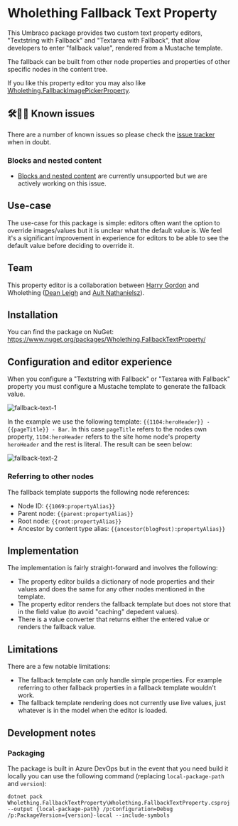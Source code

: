 # Wholething Fallback Text Property

This Umbraco package provides two custom text property editors, "Textstring with Fallback" and "Textarea with Fallback", that allow developers to enter "fallback value", rendered from a Mustache template.

The fallback can be built from other node properties and properties of other specific nodes in the content tree.

If you like this property editor you may also like [Wholething.FallbackImagePickerProperty](https://github.com/wholething/wholething-fallback-image-picker-property).

## 🛠👷‍♀️ Known issues

There are a number of known issues so please check the [issue tracker](https://github.com/wholething/wholething-fallback-text-property/issues) when in doubt.

### Blocks and nested content

- [Blocks and nested content](https://github.com/wholething/wholething-fallback-text-property/issues/24)  are currently unsupported but we are actively working on this issue.

## Use-case

The use-case for this package is simple: editors often want the option to override images/values but it is unclear what the default value is. We feel it's a significant improvement in experience for editors to be able to see the default value before deciding to override it.

## Team

This property editor is a collaboration between [Harry Gordon](https://www.linkedin.com/in/hejgordon/) and Wholething ([Dean Leigh](https://www.linkedin.com/in/deanleigh/?) and [Ault Nathanielsz](https://www.linkedin.com/in/ault-nathanielsz-01725b13/)).

## Installation

You can find the package on NuGet: https://www.nuget.org/packages/Wholething.FallbackTextProperty/

## Configuration and editor experience

When you configure a "Textstring with Fallback" or "Textarea with Fallback" property you must configure a Mustache template to generate the fallback value.

![fallback-text-1](https://user-images.githubusercontent.com/28703576/106004102-c625b980-60aa-11eb-8919-0fe27fe1f8bd.PNG)

In the example we use the following template: `{{1104:heroHeader}} - {{pageTitle}} - Bar`. In this case `pageTitle` refers to the nodes own property, `1104:heroHeader` refers to the site home node's property `heroHeader` and the rest is literal. The result can be seen below:

![fallback-text-2](https://user-images.githubusercontent.com/28703576/106004107-c6be5000-60aa-11eb-918f-8944f73fedf5.PNG)

### Referring to other nodes

The fallback template supports the following node references:
- Node ID: `{{1069:propertyAlias}}`
- Parent node: `{{parent:propertyAlias}}`
- Root node: `{{root:propertyAlias}}`
- Ancestor by content type alias: `{{ancestor(blogPost):propertyAlias}}`

## Implementation

The implementation is fairly straight-forward and involves the following:
- The property editor builds a dictionary of node properties and their values and does the same for any other nodes mentioned in the template.
- The property editor renders the fallback template but does not store that in the field value (to avoid "caching" depedent values).
- There is a value converter that returns either the entered value or renders the fallback value.

## Limitations

There are a few notable limitations:
- The fallback template can only handle simple properties. For example referring to other fallback properties in a fallback template wouldn't work.
- The fallback template rendering does not currently use live values, just whatever is in the model when the editor is loaded.

## Development notes

### Packaging

The package is built in Azure DevOps but in the event that you need build it locally you can use the following command (replacing `local-package-path` and `version`):

```
dotnet pack Wholething.FallbackTextProperty\Wholething.FallbackTextProperty.csproj --output {local-package-path} /p:Configuration=Debug /p:PackageVersion={version}-local --include-symbols
```
